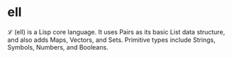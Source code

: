 ell
===

ℒ (ell) is a Lisp core language. It uses Pairs as its basic List data structure, and also adds
Maps, Vectors, and Sets. Primitive types include Strings, Symbols, Numbers, and Booleans.

